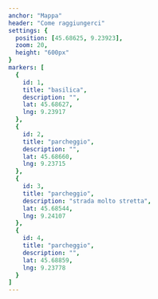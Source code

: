 ```yaml
---
anchor: "Mappa"
header: "Come raggiungerci"
settings: {
  position: [45.68625, 9.23923],
  zoom: 20,
  height: "600px"
}
markers: [
  {
    id: 1,
    title: "basilica",
    description: "",
    lat: 45.68627,
    lng: 9.23917
  },
  {
    id: 2,
    title: "parcheggio",
    description: "",
    lat: 45.68660,
    lng: 9.23715
  },
  {
    id: 3,
    title: "parcheggio",
    description: "strada molto stretta",
    lat: 45.68544,
    lng: 9.24107
  },
  {
    id: 4,
    title: "parcheggio",
    description: "",
    lat: 45.68859,
    lng: 9.23778
  }
]
---
```

